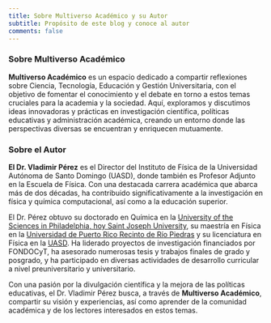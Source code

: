 ```yaml
---
title: Sobre Multiverso Académico y su Autor
subtitle: Propósito de este blog y conoce al autor
comments: false
---
```

### Sobre Multiverso Académico

**Multiverso Académico** es un espacio dedicado a compartir reflexiones sobre Ciencia, Tecnología, Educación y Gestión Universitaria, con el objetivo de fomentar el conocimiento y el debate en torno a estos temas cruciales para la academia y la sociedad. Aquí, exploramos y discutimos ideas innovadoras y prácticas en investigación científica, políticas educativas y administración académica, creando un entorno donde las perspectivas diversas se encuentran y enriquecen mutuamente.

### Sobre el Autor

**El Dr. Vladimir Pérez** es el Director del Instituto de Física de la Universidad Autónoma de Santo Domingo (UASD), donde también es Profesor Adjunto en la Escuela de Física. Con una destacada carrera académica que abarca más de dos décadas, ha contribuido significativamente a la investigación en física y química computacional, así como a la educación superior.

El Dr. Pérez obtuvo su doctorado en Química en la [University of the Sciences in Philadelphia, hoy Saint Joseph University](https://www.sju.edu/departments/chemistry), su maestría en Física en la [Universidad de Puerto Rico Recinto de Río Piedras](https://natsci.uprrp.edu/physics/) y su licenciatura en Física en la [UASD](https://uasd.edu.do/facultad-ciencias/escuelas/escuela-de-fisica/). Ha liderado proyectos de investigación financiados por FONDOCyT, ha asesorado numerosas tesis y trabajos finales de grado y posgrado, y ha participado en diversas actividades de desarrollo curricular a nivel preuniversitario y universitario.

Con una pasión por la divulgación científica y la mejora de las políticas educativas, el Dr. Vladimir Pérez busca, a través de **Multiverso Académico**, compartir su visión y experiencias, así como aprender de la comunidad académica y de los lectores interesados en estos temas.
